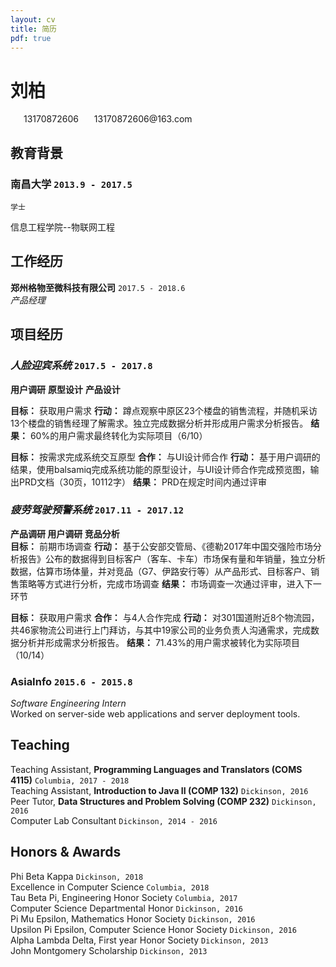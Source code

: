 ```yaml
---
layout: cv
title: 简历
pdf: true
---
```

# __刘柏__

<div id="webaddress">
<i class="fi-telephone-accessible" style="margin-left:1em"></i>
<a style="margin-left:0.5em">13170872606</a>
<i class="fi-mail" style="margin-left:1em"></i>
<a style="margin-left:0.5em">13170872606@163.com</a>
</div>


## 教育背景

### __南昌大学__ `2013.9 - 2017.5`
```
学士
```
  信息工程学院--物联网工程

## 工作经历

__郑州格物至微科技有限公司__ `2017.5 - 2018.6`
  <br> _产品经理_ <br>

## 项目经历

### _人脸迎宾系统_  `2017.5 - 2017.8`

__用户调研__  __原型设计__  __产品设计__

__目标：__ 获取用户需求 __行动：__ 蹲点观察中原区23个楼盘的销售流程，并随机采访13个楼盘的销售经理了解需求。独立完成数据分析并形成用户需求分析报告。 __结果：__ 60%的用户需求最终转化为实际项目（6/10）

__目标：__ 按需求完成系统交互原型 __合作：__ 与UI设计师合作 __行动：__ 基于用户调研的结果，使用balsamiq完成系统功能的原型设计，与UI设计师合作完成预览图，输出PRD文档（30页，10112字） __结果：__ PRD在规定时间内通过评审


### _疲劳驾驶预警系统_ `2017.11 - 2017.12`
__产品调研 用户调研 竞品分析__<br>
__目标：__ 前期市场调查 __行动：__ 基于公安部交管局、《德勒2017年中国交强险市场分析报告》公布的数据得到目标客户（客车、卡车）市场保有量和年销量，独立分析数据，估算市场体量，并对竞品（G7、伊路安行等）从产品形式、目标客户、销售策略等方式进行分析，完成市场调查 __结果：__ 市场调查一次通过评审，进入下一环节

__目标：__ 获取用户需求 __合作：__ 与4人合作完成 __行动：__ 对301国道附近8个物流园，共46家物流公司进行上门拜访，与其中19家公司的业务负责人沟通需求，完成数据分析并形成需求分析报告。 __结果：__ 71.43%的用户需求被转化为实际项目（10/14）


### __AsiaInfo__ `2015.6 - 2015.8`
_Software Engineering Intern_<br>
Worked on server-side web applications and server deployment tools.


## Teaching

Teaching Assistant, __Programming Languages and Translators (COMS 4115)__ `Columbia, 2017 - 2018` <br>
Teaching Assistant, __Introduction to Java II (COMP 132)__ `Dickinson, 2016` <br>
Peer Tutor, __Data Structures and Problem Solving (COMP 232)__ `Dickinson, 2016` <br>
Computer Lab Consultant `Dickinson, 2014 - 2016` <br>


## Honors & Awards

Phi Beta Kappa `Dickinson, 2018` <br>
Excellence in Computer Science `Columbia, 2018` <br>
Tau Beta Pi, Engineering Honor Society `Columbia, 2017` <br>
Computer Science Departmental Honor `Dickinson, 2016` <br>
Pi Mu Epsilon, Mathematics Honor Society `Dickinson, 2016` <br>
Upsilon Pi Epsilon, Computer Science Honor Society  `Dickinson, 2016` <br>
Alpha Lambda Delta, First year Honor Society `Dickinson, 2013`<br>
John Montgomery Scholarship `Dickinson, 2013` <br>

<!-- ### Footer

Last updated: May 2013 -->
